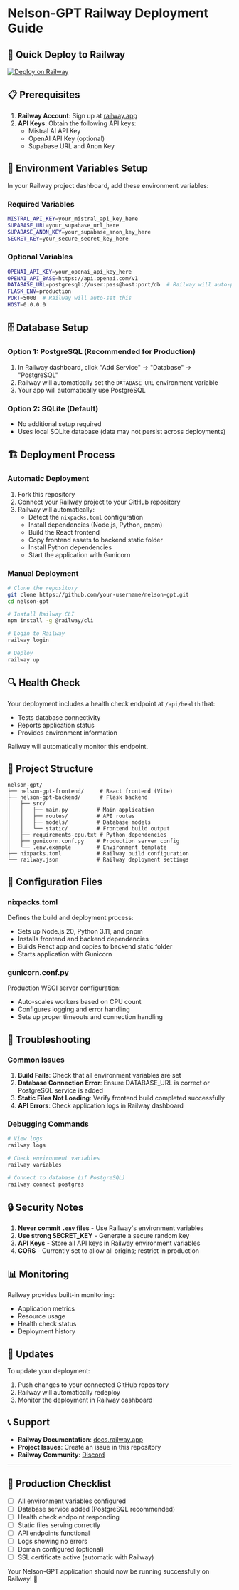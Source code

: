 # Nelson-GPT Railway Deployment Guide

## 🚀 Quick Deploy to Railway

[![Deploy on Railway](https://railway.app/button.svg)](https://railway.app/template/your-template-id)

## 📋 Prerequisites

1. **Railway Account**: Sign up at [railway.app](https://railway.app)
2. **API Keys**: Obtain the following API keys:
   - Mistral AI API Key
   - OpenAI API Key (optional)
   - Supabase URL and Anon Key

## 🔧 Environment Variables Setup

In your Railway project dashboard, add these environment variables:

### Required Variables
```bash
MISTRAL_API_KEY=your_mistral_api_key_here
SUPABASE_URL=your_supabase_url_here
SUPABASE_ANON_KEY=your_supabase_anon_key_here
SECRET_KEY=your_secure_secret_key_here
```

### Optional Variables
```bash
OPENAI_API_KEY=your_openai_api_key_here
OPENAI_API_BASE=https://api.openai.com/v1
DATABASE_URL=postgresql://user:pass@host:port/db  # Railway will auto-provide if you add PostgreSQL
FLASK_ENV=production
PORT=5000  # Railway will auto-set this
HOST=0.0.0.0
```

## 🗄️ Database Setup

### Option 1: PostgreSQL (Recommended for Production)
1. In Railway dashboard, click "Add Service" → "Database" → "PostgreSQL"
2. Railway will automatically set the `DATABASE_URL` environment variable
3. Your app will automatically use PostgreSQL

### Option 2: SQLite (Default)
- No additional setup required
- Uses local SQLite database (data may not persist across deployments)

## 🏗️ Deployment Process

### Automatic Deployment
1. Fork this repository
2. Connect your Railway project to your GitHub repository
3. Railway will automatically:
   - Detect the `nixpacks.toml` configuration
   - Install dependencies (Node.js, Python, pnpm)
   - Build the React frontend
   - Copy frontend assets to backend static folder
   - Install Python dependencies
   - Start the application with Gunicorn

### Manual Deployment
```bash
# Clone the repository
git clone https://github.com/your-username/nelson-gpt.git
cd nelson-gpt

# Install Railway CLI
npm install -g @railway/cli

# Login to Railway
railway login

# Deploy
railway up
```

## 🔍 Health Check

Your deployment includes a health check endpoint at `/api/health` that:
- Tests database connectivity
- Reports application status
- Provides environment information

Railway will automatically monitor this endpoint.

## 📁 Project Structure

```
nelson-gpt/
├── nelson-gpt-frontend/     # React frontend (Vite)
├── nelson-gpt-backend/      # Flask backend
│   ├── src/
│   │   ├── main.py         # Main application
│   │   ├── routes/         # API routes
│   │   ├── models/         # Database models
│   │   └── static/         # Frontend build output
│   ├── requirements-cpu.txt # Python dependencies
│   ├── gunicorn.conf.py    # Production server config
│   └── .env.example        # Environment template
├── nixpacks.toml           # Railway build configuration
└── railway.json            # Railway deployment settings
```

## 🔧 Configuration Files

### nixpacks.toml
Defines the build and deployment process:
- Sets up Node.js 20, Python 3.11, and pnpm
- Installs frontend and backend dependencies
- Builds React app and copies to backend static folder
- Starts application with Gunicorn

### gunicorn.conf.py
Production WSGI server configuration:
- Auto-scales workers based on CPU count
- Configures logging and error handling
- Sets up proper timeouts and connection handling

## 🚨 Troubleshooting

### Common Issues

1. **Build Fails**: Check that all environment variables are set
2. **Database Connection Error**: Ensure DATABASE_URL is correct or PostgreSQL service is added
3. **Static Files Not Loading**: Verify frontend build completed successfully
4. **API Errors**: Check application logs in Railway dashboard

### Debugging Commands
```bash
# View logs
railway logs

# Check environment variables
railway variables

# Connect to database (if PostgreSQL)
railway connect postgres
```

## 🔒 Security Notes

1. **Never commit `.env` files** - Use Railway's environment variables
2. **Use strong SECRET_KEY** - Generate a secure random key
3. **API Keys** - Store all API keys in Railway environment variables
4. **CORS** - Currently set to allow all origins; restrict in production

## 📊 Monitoring

Railway provides built-in monitoring:
- Application metrics
- Resource usage
- Health check status
- Deployment history

## 🔄 Updates

To update your deployment:
1. Push changes to your connected GitHub repository
2. Railway will automatically redeploy
3. Monitor the deployment in Railway dashboard

## 📞 Support

- **Railway Documentation**: [docs.railway.app](https://docs.railway.app)
- **Project Issues**: Create an issue in this repository
- **Railway Community**: [Discord](https://discord.gg/railway)

---

## 🎯 Production Checklist

- [ ] All environment variables configured
- [ ] Database service added (PostgreSQL recommended)
- [ ] Health check endpoint responding
- [ ] Static files serving correctly
- [ ] API endpoints functional
- [ ] Logs showing no errors
- [ ] Domain configured (optional)
- [ ] SSL certificate active (automatic with Railway)

Your Nelson-GPT application should now be running successfully on Railway! 🎉

